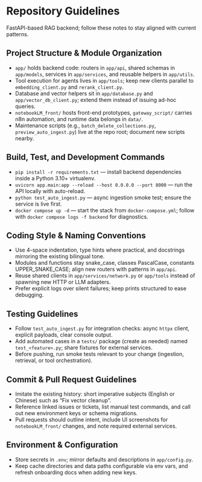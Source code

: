 # Repository Guidelines
FastAPI-based RAG backend; follow these notes to stay aligned with current patterns.

## Project Structure & Module Organization
- `app/` holds backend code: routers in `app/api`, shared schemas in `app/models`, services in `app/services`, and reusable helpers in `app/utils`.
- Tool execution for agents lives in `app/tools`; keep new clients parallel to `embedding_client.py` and `rerank_client.py`.
- Database and vector helpers sit in `app/database.py` and `app/vector_db_client.py`; extend them instead of issuing ad-hoc queries.
- `notebookLM_front/` hosts front-end prototypes, `gateway_script/` carries n8n automation, and runtime data belongs in `data/`.
- Maintenance scripts (e.g., `batch_delete_collections.py`, `preview_auto_ingest.py`) live at the repo root; document new scripts nearby.

## Build, Test, and Development Commands
- `pip install -r requirements.txt` — install backend dependencies inside a Python 3.10+ virtualenv.
- `uvicorn app.main:app --reload --host 0.0.0.0 --port 8000` — run the API locally with auto-reload.
- `python test_auto_ingest.py` — async ingestion smoke test; ensure the service is live first.
- `docker compose up -d` — start the stack from `docker-compose.yml`; follow with `docker compose logs -f backend` for diagnostics.

## Coding Style & Naming Conventions
- Use 4-space indentation, type hints where practical, and docstrings mirroring the existing bilingual tone.
- Modules and functions stay snake_case, classes PascalCase, constants UPPER_SNAKE_CASE; align new routers with patterns in `app/api`.
- Reuse shared clients in `app/services/network.py` or `app/tools` instead of spawning new HTTP or LLM adapters.
- Prefer explicit logs over silent failures; keep prints structured to ease debugging.

## Testing Guidelines
- Follow `test_auto_ingest.py` for integration checks: async `httpx` client, explicit payloads, clear console output.
- Add automated cases in a `tests/` package (create as needed) named `test_<feature>.py`; share fixtures for external services.
- Before pushing, run smoke tests relevant to your change (ingestion, retrieval, or tool orchestration).

## Commit & Pull Request Guidelines
- Imitate the existing history: short imperative subjects (English or Chinese) such as “Fix vector cleanup”.
- Reference linked issues or tickets, list manual test commands, and call out new environment keys or schema migrations.
- Pull requests should outline intent, include UI screenshots for `notebookLM_front/` changes, and note required external services.

## Environment & Configuration
- Store secrets in `.env`; mirror defaults and descriptions in `app/config.py`.
- Keep cache directories and data paths configurable via env vars, and refresh onboarding docs when adding new keys.

